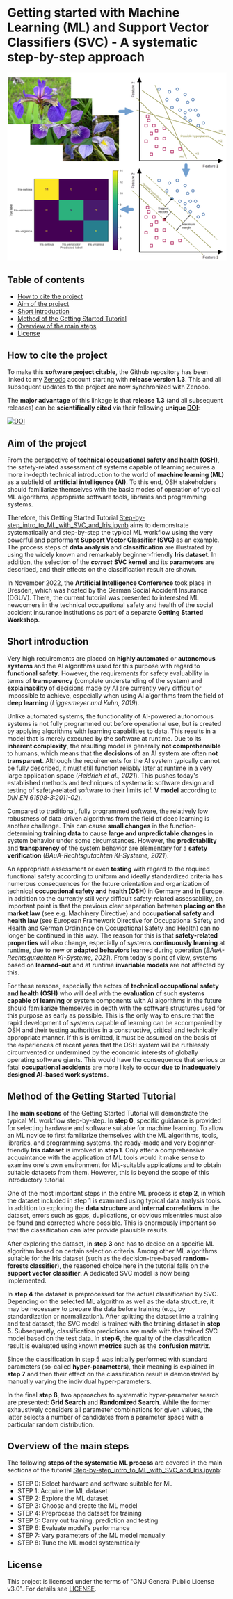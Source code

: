 # Getting started with Machine Learning (ML) and Support Vector Classifiers (SVC) - A systematic step-by-step approach

![Cover image of the Getting Started Tutorial (source: Kasper, license: CC BY-SA 4.0)](./images/Cover_image.png)

## Table of contents

<!--
@HINT:
auto-generate the TOC with the command line tool 'gh-md-toc' (https://github.com/ekalinin/github-markdown-toc) with following syntax:
$ cat README.md | ./tools/github-markdown-toc/gh-md-toc - > toc.md
-->

- [How to cite the project](#how-to-cite-the-project)
- [Aim of the project](#aim-of-the-project)
- [Short introduction](#short-introduction)
- [Method of the Getting Started Tutorial](#method-of-the-getting-started-tutorial)
- [Overview of the main steps](#overview-of-the-main-steps)
- [License](#license)

## How to cite the project

To make this **software project citable**, the Github repository has been linked to my [Zenodo](https://zenodo.org) account starting with **release version 1.3**. This and all subsequent updates to the project are now synchronized with Zenodo.

The **major advantage** of this linkage is that **release 1.3** (and all subsequent releases) can be **scientifically cited** via their following **unique [DOI](https://en.wikipedia.org/wiki/Digital_object_identifier)**: 

[![DOI](https://zenodo.org/badge/509174585.svg)](https://zenodo.org/badge/latestdoi/509174585)

## Aim of the project

From the perspective of **technical occupational safety and health (OSH)**, the safety-related assessment of systems capable of learning requires a more in-depth technical introduction to the world of **machine learning (ML)** as a subfield of **artificial intelligence (AI)**. To this end, OSH stakeholders should familiarize themselves with the basic modes of operation of typical ML algorithms, appropriate software tools, libraries and programming systems.

Therefore, this Getting Started Tutorial [Step-by-step_intro_to_ML_with_SVC_and_Iris.ipynb](./Step-by-step_intro_to_ML_with_SVC_and_Iris.ipynb) aims to demonstrate systematically and step-by-step the typical ML workflow using the very powerful and performant **Support Vector Classifier (SVC)** as an example. The process steps of **data analysis** and **classification** are illustrated by using the widely known and remarkably beginner-friendly **Iris dataset**. In addition, the selection of the ***correct*** **SVC kernel** and its **parameters** are described, and their effects on the classification result are shown.

In November 2022, the **Artificial Intelligence Conference** took place in Dresden, which was hosted by the German Social Accident Insurance (DGUV). There, the current tutorial was presented to interested ML newcomers in the technical occupational safety and health of the social accident insurance institutions as part of a separate **Getting Started Workshop**.

## Short introduction

Very high requirements are placed on **highly automated** or **autonomous systems** and the AI algorithms used for this purpose with regard to **functional safety**. However, the requirements for safety evaluability in terms of **transparency** (complete understanding of the system) and **explainability** of decisions made by AI are currently very difficult or impossible to achieve, especially when using AI algorithms from the field of **deep learning** (<cite data-cite="Liggesmeyer_2019">Liggesmeyer und Kuhn, 2019</cite>).

Unlike automated systems, the functionality of AI-powered autonomous systems is not fully programmed out before operational use, but is created by applying algorithms with learning capabilities to data. This results in a model that is merely executed by the software at runtime. Due to its **inherent complexity**, the resulting model is generally **not comprehensible** to humans, which means that the **decisions** of an AI system are often **not transparent**. Although the requirements for the AI system typically cannot be fully described, it must still function reliably later at runtime in a very large application space (<cite data-cite="Schneider_2021">Heidrich et al., 2021</cite>). This pushes today's established methods and techniques of systematic software design and testing of safety-related software to their limits (cf. **V model** according to <cite data-cite="DIN_EN_61508-3_2011-02">DIN EN 61508-3:2011-02</cite>).

Compared to traditional, fully programmed software, the relatively low robustness of data-driven algorithms from the field of deep learning is another challenge. This can cause **small changes** in the function-determining **training data** to cause **large and unpredictable changes** in system behavior under some circumstances. However, the **predictability** and **transparency** of the system behavior are elementary for a **safety verification** (<cite data-cite="BAuA_Rechtsgutachten_KI_2021">BAuA-Rechtsgutachten KI-Systeme, 2021</cite>).

An appropriate assessment or even **testing** with regard to the required functional safety according to uniform and ideally standardized criteria has numerous consequences for the future orientation and organization of technical **occupational safety and health (OSH)** in Germany and in Europe. In addition to the currently still very difficult safety-related assessability, an important point is that the previous clear separation between **placing on the market law** (see e.g. Machinery Directive) and **occupational safety and health law** (see European Framework Directive for Occupational Safety and Health and German Ordinance on Occupational Safety and Health) can no longer be continued in this way. The reason for this is that **safety-related properties** will also change, especially of systems **continuously learning** at runtime, due to new or **adapted behaviors** learned during operation (<cite data-cite="BAuA_Rechtsgutachten_KI_2021">BAuA-Rechtsgutachten KI-Systeme, 2021</cite>). From today's point of view, systems based on **learned-out** and at runtime **invariable models** are not affected by this.

For these reasons, especially the actors of **technical occupational safety and health (OSH)** who will deal with the **evaluation** of such **systems capable of learning** or system components with AI algorithms in the future should familiarize themselves in depth with the software structures used for this purpose as early as possible. This is the only way to ensure that the rapid development of systems capable of learning can be accompanied by OSH and their testing authorities in a constructive, critical and technically appropriate manner. If this is omitted, it must be assumed on the basis of the experiences of recent years that the OSH system will be ruthlessly circumvented or undermined by the economic interests of globally operating software giants. This would have the consequence that serious or fatal **occupational accidents** are more likely to occur **due to inadequately designed AI-based work systems**.

## Method of the Getting Started Tutorial

The **main sections** of the Getting Started Tutorial will demonstrate the typical ML workflow step-by-step. In **step 0**, specific guidance is provided for selecting hardware and software suitable for machine learning. To allow an ML novice to first familiarize themselves with the ML algorithms, tools, libraries, and programming systems, the ready-made and very beginner-friendly **Iris dataset** is involved in **step 1**. Only after a comprehensive acquaintance with the application of ML tools would it make sense to examine one's own environment for ML-suitable applications and to obtain suitable datasets from them. However, this is beyond the scope of this introductory tutorial.

One of the most important steps in the entire ML process is **step 2**, in which the dataset included in step 1 is examined using typical data analysis tools. In addition to exploring the **data structure** and **internal correlations** in the dataset, errors such as gaps, duplications, or obvious misentries must also be found and corrected where possible. This is enormously important so that the classification can later provide plausible results.

After exploring the dataset, in **step 3** one has to decide on a specific ML algorithm based on certain selection criteria. Among other ML algorithms suitable for the Iris dataset (such as the decision-tree-based **random-forests classifier**), the reasoned choice here in the tutorial falls on the **support vector classifier**. A dedicated SVC model is now being implemented.

In **step 4** the dataset is preprocessed for the actual classification by SVC. Depending on the selected ML algorithm as well as the data structure, it may be necessary to prepare the data before training (e.g., by standardization or normalization). After splitting the dataset into a training and test dataset, the SVC model is trained with the training dataset in **step 5**. Subsequently, classification predictions are made with the trained SVC model based on the test data. In **step 6**, the quality of the classification result is evaluated using known **metrics** such as the **confusion matrix**.

Since the classification in step 5 was initially performed with standard parameters (so-called **hyper-parameters**), their meaning is explained in **step 7** and then their effect on the classification result is demonstrated by manually varying the individual hyper-parameters.

In the final **step 8**, two approaches to systematic hyper-parameter search are presented: **Grid Search** and **Randomized Search**. While the former exhaustively considers all parameter combinations for given values, the latter selects a number of candidates from a parameter space with a particular random distribution.

## Overview of the main steps

The following **steps of the systematic ML process** are covered in the main sections of the tutorial [Step-by-step_intro_to_ML_with_SVC_and_Iris.ipynb](./Step-by-step_intro_to_ML_with_SVC_and_Iris.ipynb):

- STEP 0: Select hardware and software suitable for ML
- STEP 1: Acquire the ML dataset
- STEP 2: Explore the ML dataset
- STEP 3: Choose and create the ML model
- STEP 4: Preprocess the dataset for training
- STEP 5: Carry out training, prediction and testing
- STEP 6: Evaluate model's performance
- STEP 7: Vary parameters of the ML model manually
- STEP 8: Tune the ML model systematically

## License

This project is licensed under the terms of "GNU General Public License v3.0". For details see [LICENSE](./LICENSE).




